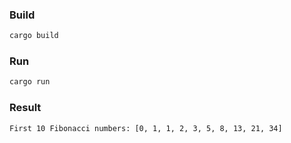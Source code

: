 ### Build

```bash
cargo build
```

### Run

```bash
cargo run
```

### Result

```
First 10 Fibonacci numbers: [0, 1, 1, 2, 3, 5, 8, 13, 21, 34]
```
